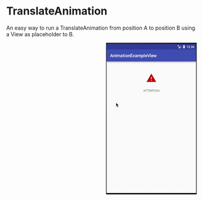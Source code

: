 # TranslateAnimation

An easy way to run a TranslateAnimation from position A to position B using a View as placeholder to B.

<img src="https://raw.githubusercontent.com/rcalencar/AndroidTranslateAnimation/master/TranslateAnimation.gif" alt="A screenshot illustratrating the UI of the app" width="240" style="display: inline; float: right"/>
